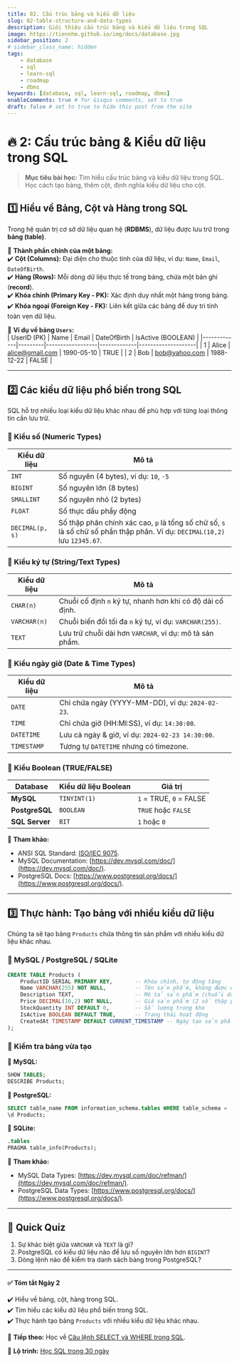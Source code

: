 ```yaml
---
title: 02. Cấu trúc bảng và kiểu dữ liệu
slug: 02-table-structure-and-data-types
description: Giới thiệu cấu trúc bảng và kiểu dữ liệu trong SQL
image: https://tiennhm.github.io/img/docs/database.jpg
sidebar_position: 2
# sidebar_class_name: hidden
tags:
    - database
    - sql
    - learn-sql
    - roadmap
    - dbms
keywords: [database, sql, learn-sql, roadmap, dbms]
enableComments: true # for Gisqus comments, set to true
draft: false # set to true to hide this post from the site
---
```


# 🔥 **2: Cấu trúc bảng & Kiểu dữ liệu trong SQL**  

> **Mục tiêu bài học:** Tìm hiểu cấu trúc bảng và kiểu dữ liệu trong SQL. Học cách tạo bảng, thêm cột, định nghĩa kiểu dữ liệu cho cột.  

## **1️⃣ Hiểu về Bảng, Cột và Hàng trong SQL**  
Trong hệ quản trị cơ sở dữ liệu quan hệ (**RDBMS**), dữ liệu được lưu trữ trong **bảng (table)**.  

📌 **Thành phần chính của một bảng:**  
✔️ **Cột (Columns):** Đại diện cho thuộc tính của dữ liệu, ví dụ: `Name`, `Email`, `DateOfBirth`.  
✔️ **Hàng (Rows):** Mỗi dòng dữ liệu thực tế trong bảng, chứa một bản ghi (**record**).  
✔️ **Khóa chính (Primary Key - PK):** Xác định duy nhất một hàng trong bảng.  
✔️ **Khóa ngoại (Foreign Key - FK):** Liên kết giữa các bảng để duy trì tính toàn vẹn dữ liệu.  

📌 **Ví dụ về bảng `Users`:**  
| UserID (PK) | Name    | Email            | DateOfBirth | IsActive (BOOLEAN) |
|-------------|---------|------------------|-------------|--------------------|
| 1           | Alice   | alice@gmail.com  | 1990-05-10  | TRUE               |
| 2           | Bob     | bob@yahoo.com    | 1988-12-22  | FALSE              |

---

## **2️⃣ Các kiểu dữ liệu phổ biến trong SQL**  
SQL hỗ trợ nhiều loại kiểu dữ liệu khác nhau để phù hợp với từng loại thông tin cần lưu trữ.  

### **🔹 Kiểu số (Numeric Types)**  
| Kiểu dữ liệu    | Mô tả                                  |  
|-----------------|----------------------------------------|  
| `INT`           | Số nguyên (4 bytes), ví dụ: `10`, `-5` |  
| `BIGINT`        | Số nguyên lớn (8 bytes)                |  
| `SMALLINT`      | Số nguyên nhỏ (2 bytes)                |  
| `FLOAT`         | Số thực dấu phẩy động                  |  
| `DECIMAL(p, s)` | Số thập phân chính xác cao, `p` là tổng số chữ số, `s` là số chữ số phần thập phân. Ví dụ: `DECIMAL(10,2)` lưu `12345.67`. |  

### **🔹 Kiểu ký tự (String/Text Types)**  
| Kiểu dữ liệu | Mô tả                                                     |  
|--------------|-----------------------------------------------------------|  
| `CHAR(n)`    | Chuỗi cố định `n` ký tự, nhanh hơn khi có độ dài cố định. |  
| `VARCHAR(n)` | Chuỗi biến đổi tối đa `n` ký tự, ví dụ: `VARCHAR(255)`.  |  
| `TEXT`       | Lưu trữ chuỗi dài hơn `VARCHAR`, ví dụ: mô tả sản phẩm.  |  

### **🔹 Kiểu ngày giờ (Date & Time Types)**  
| Kiểu dữ liệu | Mô tả                                            |  
|--------------|--------------------------------------------------|  
| `DATE`       | Chỉ chứa ngày (YYYY-MM-DD), ví dụ: `2024-02-23`. |  
| `TIME`       | Chỉ chứa giờ (HH:MI:SS), ví dụ: `14:30:00`.      |  
| `DATETIME`   | Lưu cả ngày & giờ, ví dụ: `2024-02-23 14:30:00`. |  
| `TIMESTAMP`  | Tương tự `DATETIME` nhưng có timezone.           |  

### **🔹 Kiểu Boolean (TRUE/FALSE)**  
| Database     | Kiểu dữ liệu Boolean | Giá trị |  
|-------------|----------------------|---------|  
| **MySQL**   | `TINYINT(1)`         | `1` = TRUE, `0` = FALSE |  
| **PostgreSQL** | `BOOLEAN`           | `TRUE` hoặc `FALSE` |  
| **SQL Server** | `BIT`               | `1` hoặc `0` |  

📖 **Tham khảo:**  
- ANSI SQL Standard: [ISO/IEC 9075](https://www.iso.org/standard/63555.html).  
- MySQL Documentation: [https://dev.mysql.com/doc/](https://dev.mysql.com/doc/).  
- PostgreSQL Docs: [https://www.postgresql.org/docs/](https://www.postgresql.org/docs/).  

---

## **3️⃣ Thực hành: Tạo bảng với nhiều kiểu dữ liệu**  
Chúng ta sẽ tạo bảng `Products` chứa thông tin sản phẩm với nhiều kiểu dữ liệu khác nhau.  

### **📌 MySQL / PostgreSQL / SQLite**  
```sql
CREATE TABLE Products (
    ProductID SERIAL PRIMARY KEY,       -- Khóa chính, tự động tăng
    Name VARCHAR(255) NOT NULL,         -- Tên sản phẩm, không được để trống
    Description TEXT,                   -- Mô tả sản phẩm (chuỗi dài)
    Price DECIMAL(10,2) NOT NULL,       -- Giá sản phẩm (2 số thập phân)
    StockQuantity INT DEFAULT 0,        -- Số lượng trong kho
    IsActive BOOLEAN DEFAULT TRUE,      -- Trạng thái hoạt động
    CreatedAt TIMESTAMP DEFAULT CURRENT_TIMESTAMP -- Ngày tạo sản phẩm
);
```

### **📌 Kiểm tra bảng vừa tạo**  
🔎 **MySQL:**  
```sql
SHOW TABLES;  
DESCRIBE Products;
```
🔎 **PostgreSQL:**  
```sql
SELECT table_name FROM information_schema.tables WHERE table_schema = 'public';  
\d Products;
```
🔎 **SQLite:**  
```sql
.tables
PRAGMA table_info(Products);
```

📖 **Tham khảo:**  
- MySQL Data Types: [https://dev.mysql.com/doc/refman/](https://dev.mysql.com/doc/refman/).  
- PostgreSQL Data Types: [https://www.postgresql.org/docs/](https://www.postgresql.org/docs/).  

---

## 📌 **Quick Quiz**  
1. Sự khác biệt giữa `VARCHAR` và `TEXT` là gì?  
2. PostgreSQL có kiểu dữ liệu nào để lưu số nguyên lớn hơn `BIGINT`?  
3. Dòng lệnh nào để kiểm tra danh sách bảng trong PostgreSQL?  

---

#### ✅ **Tóm tắt Ngày 2**  
✔️ Hiểu về bảng, cột, hàng trong SQL.  
✔️ Tìm hiểu các kiểu dữ liệu phổ biến trong SQL.  
✔️ Thực hành tạo bảng `Products` với nhiều kiểu dữ liệu khác nhau.

🚀 **Tiếp theo:** Học về [Câu lệnh SELECT và WHERE trong SQL](03.%20SELECT%20-%20WHERE.md).

📌 **Lộ trình:** [Học SQL trong 30 ngày](00.%2030-Day%20SQL%20Learning%20Roadmap.md)